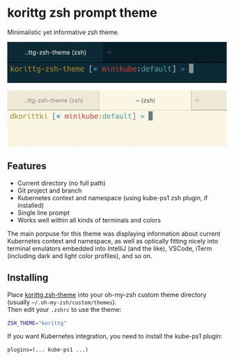 # korittg zsh prompt theme

Minimalistic yet informative zsh theme.

![image of dark theme](media/dark-theme.png "Dark theme")

![image of light theme](media/light-theme.png "Light theme")

## Features

- Current directory (no full path)
- Git project and branch
- Kubernetes context and namespace (using kube-ps1 zsh plugin, if installed)
- Single line prompt
- Works well within all kinds of terminals and colors

The main porpuse for this theme was displaying information about current Kubernetes context and namespace,
as well as optically fitting nicely into terminal emulators embedded into IntelliJ (and the like),
VSCode, iTerm (including dark and light color profiles), and so on.

## Installing

Place [korittg.zsh-theme](korittg.zsh-theme) into your oh-my-zsh custom theme directory (usually `~/.oh-my-zsh/custom/themes`).  
Then edit your `.zshrc` to use the theme:

```sh
ZSH_THEME="korittg"
```

If you want Kubernetes integration, you need to install the kube-ps1 plugin:

```
plugins=(... kube-ps1 ...)
```
